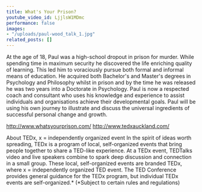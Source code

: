 ```yaml
---
title: What's Your Prison?
youtube_video_id: LjjlsW1MDmc
performance: false
images:
- "/uploads/paul-wood_talk_1.jpg"
related_posts: []
---
```


At the age of 18, Paul was a high-school dropout in prison for murder. While spending time in maximum security he discovered the life enriching quality of learning. This led him to voraciously pursue both formal and informal means of education.  He acquired both Bachelor's and Master's degrees in Psychology and Philosophy whilst in prison and by the time he was released he was two years into a Doctorate in Psychology. Paul is now a respected coach and consultant who uses his knowledge and experience to assist individuals and organisations achieve their developmental goals. Paul will be using his own journey to illustrate and discuss the universal ingredients of successful personal change and growth.

http://www.whatsyourprison.com/
http://www.tedxauckland.com/

About TEDx, x = independently organized event
In the spirit of ideas worth spreading, TEDx is a program of local, self-organized events that bring people together to share a TED-like experience. At a TEDx event, TEDTalks video and live speakers combine to spark deep discussion and connection in a small group. These local, self-organized events are branded TEDx, where x = independently organized TED event. The TED Conference provides general guidance for the TEDx program, but individual TEDx events are self-organized.* (*Subject to certain rules and regulations)
